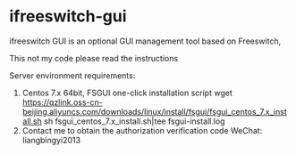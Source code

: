 # ifreeswitch-gui
ifreeswitch GUI is an optional GUI management tool based on Freeswitch,

This not my code please read the instructions


Server environment requirements:
1. Centos 7.x 64bit, FSGUI one-click installation script
wget https://qzlink.oss-cn-beijing.aliyuncs.com/downloads/linux/install/fsgui/fsgui_centos_7.x_install.sh
sh fsgui_centos_7.x_install.sh|tee fsgui-install.log
2. Contact me to obtain the authorization verification code
WeChat: liangbingyi2013
